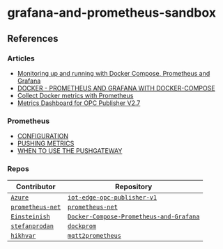 # grafana-and-prometheus-sandbox

## References

### Articles

- [Monitoring up and running with Docker Compose, Prometheus and Grafana](https://dzlab.github.io/monitoring/2021/12/30/monitoring-stack-docker/)
- [DOCKER - PROMETHEUS AND GRAFANA WITH DOCKER-COMPOSE](https://www.bogotobogo.com/DevOps/Docker/Docker_Prometheus_Grafana.php)
- [Collect Docker metrics with Prometheus](https://docs.docker.com/config/daemon/prometheus/)
- [Metrics Dashboard for OPC Publisher V2.7](https://github.com/Azure/iot-edge-opc-publisher-v1/blob/main/docs/prometheus-metrics/MetricsDashboard.md)

### Prometheus

- [CONFIGURATION](https://prometheus.io/docs/alerting/latest/configuration/)
- [PUSHING METRICS](https://prometheus.io/docs/instrumenting/pushing/)
- [WHEN TO USE THE PUSHGATEWAY](https://prometheus.io/docs/practices/pushing/)

### Repos

| Contributor                                           | Repository                                                                          |
| ----------------------------------------------------- | ----------------------------------------------------------------------------------- |
| [`Azure`](https://github.com/Azure)                   | [`iot-edge-opc-publisher-v1`](https://github.com/Azure/iot-edge-opc-publisher-v1)   |
| [`prometheus-net`](https://github.com/prometheus-net) | [`prometheus-net`](https://github.com/prometheus-net/prometheus-net)                |
| [`Einsteinish`](https://github.com/Einsteinish)       | [`Docker-Compose-Prometheus-and-Grafana`](https://github.com/stefanprodan/dockprom) |
| [`stefanprodan`](https://github.com/stefanprodan)     | [`dockprom`](https://github.com/stefanprodan/dockprom)                              |
| [`hikhvar`](https://github.com/hikhvar)               | [`mqtt2prometheus`](https://github.com/hikhvar/mqtt2prometheus)                     |
